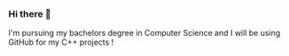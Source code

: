 ### Hi there 👋
I'm pursuing my bachelors degree in Computer Science and I will be using GitHub for my C++ projects !
